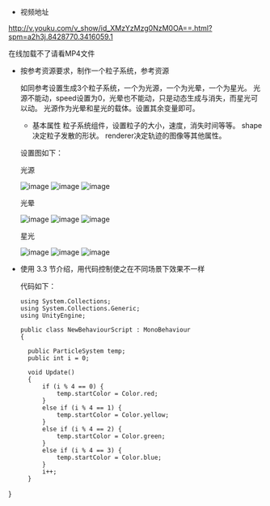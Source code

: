- 视频地址 

http://v.youku.com/v_show/id_XMzYzMzg0NzM0OA==.html?spm=a2h3j.8428770.3416059.1

在线加载不了请看MP4文件

- 按参考资源要求，制作一个粒子系统，参考资源

  如同参考设置生成3个粒子系统，一个为光源，一个为光晕，一个为星光。
  光源不能动，speed设置为0，光晕也不能动，只是动态生成与消失，而星光可以动。
  光源作为光晕和星光的载体。设置其余变量即可。
  
  - 基本属性
    粒子系统组件，设置粒子的大小，速度，消失时间等等。
    shape决定粒子发散的形状。
    renderer决定轨迹的图像等其他属性。
  
  设置图如下：
  
  光源
  
  ![image](https://github.com/qw1998/3D/blob/master/hw7/png/%E5%85%89%E6%BA%901.png)
  ![image](https://github.com/qw1998/3D/blob/master/hw7/png/%E5%85%89%E6%BA%902.png)
  ![image](https://github.com/qw1998/3D/blob/master/hw7/png/%E5%85%89%E6%BA%903.png)
  
  光晕
  
  ![image](https://github.com/qw1998/3D/blob/master/hw7/png/%E5%85%89%E6%99%951.png)
  ![image](https://github.com/qw1998/3D/blob/master/hw7/png/%E5%85%89%E6%99%952.png)
  ![image](https://github.com/qw1998/3D/blob/master/hw7/png/%E5%85%89%E6%99%953.png)
  
  星光
  
  ![image](https://github.com/qw1998/3D/blob/master/hw7/png/%E6%98%9F%E5%85%891.png)
  ![image](https://github.com/qw1998/3D/blob/master/hw7/png/%E6%98%9F%E5%85%892.png)
  ![image](https://github.com/qw1998/3D/blob/master/hw7/png/%E6%98%9F%E5%85%893.png)
  
  
- 使用 3.3 节介绍，用代码控制使之在不同场景下效果不一样

  代码如下：
  ```
  using System.Collections;
  using System.Collections.Generic;
  using UnityEngine;

  public class NewBehaviourScript : MonoBehaviour
  {

    public ParticleSystem temp;
    public int i = 0;

    void Update()
    {
        if (i % 4 == 0) {
            temp.startColor = Color.red;
        }
        else if (i % 4 == 1) {
            temp.startColor = Color.yellow;
        }
        else if (i % 4 == 2) {
            temp.startColor = Color.green;
        }
        else if (i % 4 == 3) {
            temp.startColor = Color.blue;
        }
        i++;
    }
}
```
